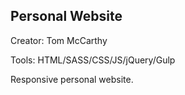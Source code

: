 Personal Website
------------

Creator: 
Tom McCarthy

Tools: 
HTML/SASS/CSS/JS/jQuery/Gulp

Responsive personal website.
